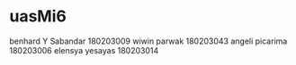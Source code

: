 # uasMi6

benhard Y Sabandar 180203009
wiwin parwak 180203043
angeli picarima 180203006
elensya yesayas 180203014
